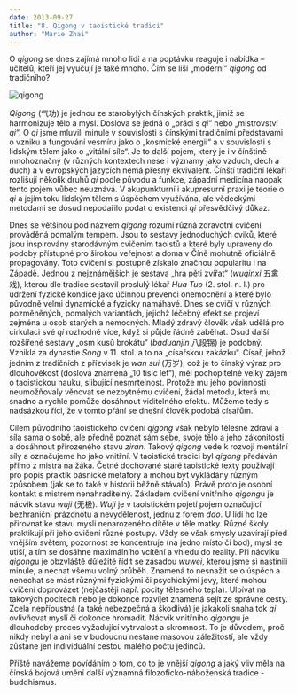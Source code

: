 ```yaml
---
date: 2013-09-27
title: "8. Qigong v taoistické tradici"
author: "Marie Zhai"
---
```

O *qigong* se dnes zajímá mnoho lidí a na poptávku reaguje i nabídka – učitelů, kteří jej vyučují je také mnoho. Čím se liší „moderní“ *qigong* od tradičního?
<!--more-->

![qigong](/images/wushu-8-qigong.jpg#float)

*Qigong* (气功) je jednou ze starobylých čínských praktik, jimiž se harmonizuje tělo a mysl. Doslova se jedná o „práci s *qi*“ nebo „mistrovství *qi*“. O *qi* jsme mluvili minule v souvislosti s čínskými tradičními představami o vzniku a fungování vesmíru jako o „kosmické energii“ a v souvislosti s lidským tělem jako o „vitální síle“. Je to další pojem, který je i v čínštině mnohoznačný (v různých kontextech nese i významy jako vzduch, dech a duch) a v evropských jazycích nemá přesný ekvivalent. Čínští tradiční lékaři rozlišují několik druhů *qi* podle původu a funkce, západní medicína naopak tento pojem vůbec neuznává. V akupunkturní i akupresurní praxi je teorie o *qi* a jejím toku lidským tělem s úspěchem využívána, ale vědeckými metodami se dosud nepodařilo podat o existenci *qi* přesvědčivý důkaz.

Dnes se většinou pod názvem *qigong* rozumí různá zdravotní cvičení prováděná pomalým tempem. Jsou to sestavy jednoduchých cviků, které jsou inspirovány starodávným cvičením taoistů a které byly upraveny do podoby přístupné pro širokou veřejnost a doma v Číně mohutně oficiálně propagovány. Toto cvičení si postupně získalo značnou popularitu i na Západě. Jednou z nejznámějších je sestava „hra pěti zvířat“ (*wuqinxi* 五禽戏), kterou dle tradice sestavil proslulý lékař *Hua Tuo* (2. stol. n. l.) pro udržení fyzické kondice jako účinnou prevenci onemocnění a které bylo původně velmi dynamické a fyzicky namáhavé. Dnes se cvičí v různých pozměněných, pomalých variantách, jejichž léčebný efekt se projeví zejména u osob starých a nemocných. Mladý zdravý člověk však udělá pro cirkulaci své *qi* rozhodně více, když si půjde řádně zaběhat. Osud další rozšířené sestavy „osm kusů brokátu“ (*baduanjin* 八段锦) je podobný. Vznikla za dynastie *Song* v 11. stol. a to na „císařskou zakázku“. Císař, jehož jedním z tradičních z přízvisek je *wan sui* (万岁), což je to čínský výraz pro dlouhověkost (doslova znamená „10 tisíc let“), měl pochopitelně velký zájem o taoistickou nauku, slibující nesmrtelnost. Protože mu jeho povinnosti neumožňovaly věnovat se nezbytnému cvičení, žádal metodu, která mu snadno a rychle pomůže dosáhnout viditelného efektu. Můžeme tedy s nadsázkou říci, že v tomto přání se dnešní člověk podobá císařům.

Cílem původního taoistického cvičení *qigong* však nebylo tělesné zdraví a síla sama o sobě, ale předně poznat sám sebe, svoje tělo a jeho zákonitosti a dosáhnout přirozeného stavu *ziran*. Takový *qigong* vede k rozvoji mentální síly a označujeme ho jako vnitřní. V taoistické tradici byl *qigong* předáván přímo z mistra na žáka. Četné dochované staré taoistické texty používají pro popis praktik básnické metafory a mohou být vykládány různým způsobem (jak se to také v historii běžně stávalo). Právě proto je osobní kontakt s mistrem nenahraditelný. Základem cvičení vnitřního *qigong*u je nácvik stavu *wuji* (无极). *Wuji* je v taoistickém pojetí pojem označující bezhraniční prázdnotu a nevydělenost, jednu z forem *dao*. U lidí ho lze přirovnat ke stavu mysli nenarozeného dítěte v těle matky. Různé školy praktikují při jeho cvičení různé postupy. Vždy se však smysly uzavírají před vnějším světem, pozornost se koncentruje (na jedno místo či bod), mysl se utiší, a tím se dosáhne maximálního vcítění a vhledu do reality. Při nácviku *qigong*u je obzvláště důležité řídit se zásadou *wuwei*, kterou jsme si nastínili minule, a nechat všemu volný průběh. Znamená to nesnažit se o úspěch a nenechat se mást různými fyzickými či psychickými jevy, které mohou cvičení doprovázet (nejčastěji např. pocity tělesného tepla). Ulpívat na takových pocitech nebo je dokonce rozvíjet znamená sejít ze správné cesty. Zcela nepřípustná (a také nebezpečná a škodlivá) je jakákoli snaha tok *qi* ovlivňovat myslí či dokonce hromadit. Nácvik vnitřního *qigong*u je dlouhodobý proces vyžadující vytrvalost a skromnost. To je důvodem, proč nikdy nebyl a ani se v budoucnu nestane masovou záležitostí, ale vždy zůstane jen individuální cestou malého počtu jedinců.

Příště navážeme povídáním o tom, co to je vnější *qigong* a jaký vliv měla na čínská bojová umění další významná filozoficko-náboženská tradice - buddhismus.
